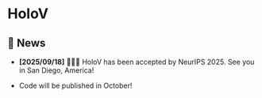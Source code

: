 # HoloV

## 📣 News
* **[2025/09/18]**  🎉🎉🎉 HoloV has been accepted by NeurIPS 2025. See you in San Diego, America!

* Code will be published in October!
